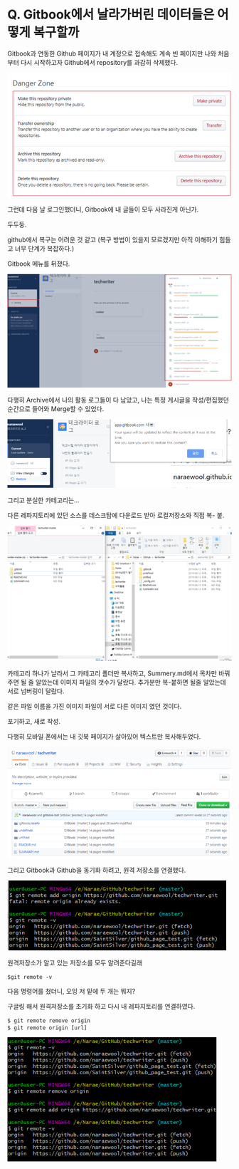 # Q. Gitbook에서 날라가버린 데이터들은 어떻게 복구할까



Gitbook과 연동한 Github 페이지가 내 계정으로 접속해도 계속 빈 페이지만 나와 처음부터 다시 시작하고자 Github에서 repository를 과감히 삭제했다.

![Settings &amp;gt; Danger Zone &amp;gt; Delete this repository](../../.gitbook/assets/image%20%284%29.png)

그런데 다음 날 로그인했더니, Gitbook에 내 글들이 모두 사라진게 아닌가.

두두둥.

github에서 복구는 어려운 것 같고 \(복구 방법이 있을지 모르겠지만 아직 이해하기 힘들고 너무 단계가 복잡하다.\)

Gitbook 메뉴를 뒤졌다.

![](../../.gitbook/assets/image%20%285%29.png)

다행히 Archive에서 나의 활동 로그들이 다 남았고, 나는 특정 게시글을 작성/편집했던 순간으로 들어와 Merge할 수 있었다.

![](../../.gitbook/assets/image%20%286%29.png)

그리고 분실한 카테고리는... 

다른 레파지토리에 있던 소스를 데스크탑에 다운로드 받아 로컬저장소와 직접 복- 붙.

![](../../.gitbook/assets/image%20%282%29.png)

카테고리 하나가 날라서 그 카테고리 폴더만 복사하고, Summery.md에서 목차만 바꿔주면 될 줄 알았는데 이미지 파일의 갯수가 달랐다. 추가분만 복-붙하면 될줄 알았는데 서로 넘버링이 달랐다. 

같은 파일 이름을 가진 이미지 파일이 서로 다른 이미지 였던 것이다.

포기하고, 새로 작성.

다행히 모바일 폰에서는 내 깃북 페이지가 살아있어 텍스트만 복사해두었다.

![](../../.gitbook/assets/image%20%2838%29.png)

그리고 Gitbook과 Github을 동기화 하려고, 원격 저장소를 연결했다.

![](../../.gitbook/assets/image%20%287%29.png)

원격저장소가 알고 있는 저장소를 모두 알려준다길래

```text
$git remote -v
```

다음 명령어를 쳤더니, 오잉 저 밑에 두 개는 뭐지?

구글링 해서 원격저장소를 초기화 하고 다시 내 레파지토리를 연결하였다.

```text
$ git remote remove origin
$ git remote origin [url]
```

![](../../.gitbook/assets/image%20%2810%29.png)



